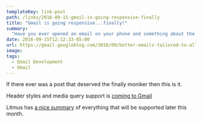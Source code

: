 ```yaml
---
templateKey: link-post
path: /links/2016-09-15-gmail-is-going-responsive-finally
title: "Gmail is going responsive...finally!"
summary:
  "Have you ever opened an email on your phone and something about the formatting just looks … off? Maybe the text is hard to read, or the buttons and links too small to tap. That’s because many emails are still formatted for computers' larger screens, which means reading them on mobile can be a hassle."
date: 2016-09-15T12:12:33-05:00
url: https://gmail.googleblog.com/2016/09/better-emails-tailored-to-all-your-devices.html
image: 
tags:
  - Email Development
  - Gmail
---
```

If there ever was a post that deserved the finally moniker then this is it.

Header styles and media query support is [coming to Gmail](https://gmail.googleblog.com/2016/09/better-emails-tailored-to-all-your-devices.html)

Litmus has [a nice summary](https://litmus.com/blog/gmail-to-support-responsive-email-design) of everything that will be supported later this month.
